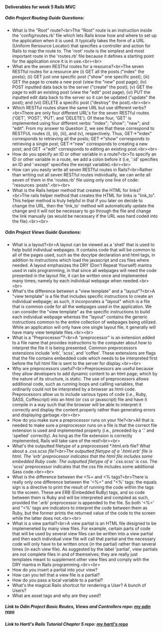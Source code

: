 #### Deliverables for week 5 Rails MVC
##### Odin Project Routing Guide Questions:
- What is the "Root" route?<br\>The "Root" route is an instruction inside the 'config/routes.rb' file which lets Rails know how and where to set up the application when it is used. It typically takes the form of a URL (Uniform Rersource Locator) that specifies a controller and action for Rails to map the route to. The 'root' route is the simplest and most important route in the 'routes.rb' file because it defines a starting point for the application once it is in use.<br\><br\>
- What are the seven RESTful routes for a resource?<br\>The seven RESTful routes for a resource are (i) GET all the posts ("index" the posts); (ii) GET just one specific post ("show" one specific post); (iii) GET the page to create a new post (view the "new" post page); (iv) POST inputted data back to the server ("create" the post); (v) GET the page to edit an existing post (view the "edit" post page); (vi) PUT the inputted edit data back to the server so it can be updated ("update" the post); and (vii) DELETE a specific post ("destroy" the post).<br\><br\>
- Which RESTful routes share the same URL but use different verbs?<br\>There are only four different URL's for the seven RESTful routes ('GET', 'POST', 'PUT', and 'DELETE'). Of these four, 'GET' is implemented using four different verbs: "index"; "show"; "new"; and "edit". From my answer to Question 2, we see that these correspond to RESTFUL routes (i), (ii), (iii), and (v), respectively. Thus, GET->"index" corresponds to retrieving all the posts; GET->"show" corresponds to retrieving a single post; GET->"new" corresponds to creating a new post; and GET ->"edit" corresponds to editing an existing post.<br\><br\>
- How do you specify an ID or other variable in a route?<br\>To specify an ID or other variable in a route, we add a colon before it (i.e, ':id' specifies an ID and ':except' specifies the except variable).<br\><br\>
- How can you easily write all seven RESTful routes in Rails?<br\>Rather than writing out all seven RESTful routes individually, we can write all seven of them in the 'routes.rb' file using only one line of code: "resources :posts".<br\><br\>
- What is the Rails helper method that creates the HTML for links?<br\>The rails helper method that creates the HTML for links is "link_to". This helper method is truly helpful in that if you later on decide to change the URL, then the 'link_to' method will automatically update the change and it will not be necessary to go through the file and change the link manually (as would be necessary if the URL was hard coded into the file).<br\><br\>

##### Odin Project Views Guide Questions:
- What is a layout?<br\>A layout can be viewed as a 'shell' that is used to help build individual webpages. It contains code that will be common to all of the pages used, such as the docytpe declaration and html tags, in addition to instructions which load the javascript and css files where needed. A layout emphasizes the DRY (Don't Repeat Yourself) mantra used in rails programming, in that since all webpages will need the code presented in the layout file, it can be written once and implemented many times; namely by each individual webpage when needed.<br\><br\>
- What's the difference between a "view template" and a "layout"?<br\>A "view template" is a file that includes specific instructions to create an individual webpage; as such, it incorporates a "layout" which is a file that is common code for all the webpages used in the application. We can consider the "view template" as the specific instructions to build each individual webpage whereas the "layout" contains the generic instructions common to the entire collection of webpages being utilized. While an application will only have one single layout file, it generally will have many view template files.<br\><br\>
- What is a "Preprocessor"?<br\>A "preprocessor" is an extension added to a file name that provides instructions to the computer about how to interpret the file it is being presented. Common preprocessors extensions include 'erb', 'scss', and 'coffee'. These extensions are flags that the file contains embedded code which needs to be interpreted first before the full html file is sent to the server for display.<br\><br\>
- Why are preprocessors useful?<br\>Preprocessors are useful because they allow developers to add dynamic content to an html page; which by the nature of its structure, is static. The use of preprocessors allows additional code, such as running loops and callling variables, that ordinarily could not be interpreted by a browser as html code. Preprocessors allow us to include various types of code (i.e., Ruby, SASS, Coffescript) into an html (or css or javascript) file and have it compile in a way such that the browser will be able to interpret it correctly and display the content properly rather than generating errors and displaying garbage.<br\><br\>
- How do you make sure a preprocessor runs on your file?<br\>All that is needed to make sure a preprocessor runs on a file is that the correct file extension is used and implemented properly (i.e., preceded by a '.' and 'spelled' correctly). As long as the file extension is correctly implemented, Rails will take care of the rest!<br\><br\>
- What's the outputted filetype of a preprocessed *.html.erb file? What about a *.css.scss file?<br\>The outputted filetype of a '.html.erb' file is html. The 'erb' preprocessor indicates that the html file includes some embedded Ruby code. The outputted filetype of a '*.css.scss' is css. The 'scss' preprocessor indicates that the css file includes some additional Sass code.<br\><br\>
- What is the difference between the <%= and <% tags?<br\>There is really only one difference between the '<%=" and "<%' tags: the equals sign is a directive to print the result of running the code within the tags to the screen. These are ERB (Embedded RuBy) tags, and so code between them is Ruby and will be interpreted and compiled as such, provided the '.erb' preprocessor is appended to the file. So both '<%=' and "<%' tags are indicators to interpret the code between them as Ruby, but the former prints the returned value of the code to the screen while the latter does not.<br\><br\>
- What is a view partial?<br\>A view partial is an HTML file designed to be implemeneted by many view files. For example, certain parts of code that will be used by several view files can be written into a view partial and then each individual view file will call that partial and the necessary code will only have to be written once (in the partial) rather than several times (in each view file). As suggested by the label 'partial', view partials are not complete files in and of themselves; they are really just templates meant to supplement other view files and comply with the DRY mantra in Rails programming.<br\><br\>
- How do you insert a partial into your view?
- How can you tell that a view file is a partial?
- How do you pass a local variable to a partial?
- What's the magical Rails shortcut for rendering a User? A bunch of Users?
- What are asset tags and why are they used?

##### Link to Odin Project Basic Routes, Views and Controllers repo: [my odin repo](<linkhere>)
##### Link to Hartl's Rails Tutorial Chapter 5 repo: [my hartl's repo](<linkhere>)
